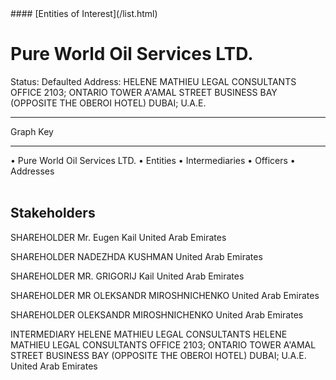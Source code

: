 <link rel="stylesheet" type="text/css" href="../../assets/style.css">
#### [Entities of Interest](/list.html)

<style>
body{background-image:url("http://eoi-graphs.s3-website-eu-west-1.amazonaws.com/Pure_World_Oil_Services_LTD..png");background-repeat: no-repeat;background-size: contain;}
.markdown>p>span{background-color: white;}
</style>

# Pure World Oil Services LTD.
<span>Status: Defaulted
Address: HELENE MATHIEU  LEGAL CONSULTANTS OFFICE 2103; ONTARIO TOWER A'AMAL STREET BUSINESS BAY (OPPOSITE THE OBEROI HOTEL) DUBAI; U.A.E.
</span>

---



<div class="legend">
Graph Key
<hr>
<span class="focus">• Pure World Oil Services LTD.</span>
<span class="entity">• Entities</span>
<span class="intermediary">• Intermediaries</span>
<span class="officer">• Officers</span>
<span class="address">• Addresses</span>
</div><br>


## Stakeholders
<span>SHAREHOLDER
Mr. Eugen Kail
United Arab Emirates
</span>

<span>SHAREHOLDER
NADEZHDA KUSHMAN
United Arab Emirates
</span>

<span>SHAREHOLDER
MR. GRIGORIJ Kail
United Arab Emirates
</span>

<span>SHAREHOLDER
MR OLEKSANDR MIROSHNICHENKO
United Arab Emirates
</span>

<span>SHAREHOLDER
OLEKSANDR MIROSHNICHENKO
United Arab Emirates
</span>

<span>INTERMEDIARY
HELENE MATHIEU LEGAL CONSULTANTS
HELENE MATHIEU  LEGAL CONSULTANTS OFFICE 2103; ONTARIO TOWER A'AMAL STREET BUSINESS BAY (OPPOSITE THE OBEROI HOTEL) DUBAI; U.A.E.
United Arab Emirates
</span>


